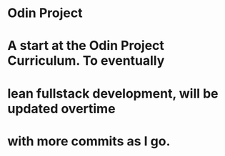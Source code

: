 # Odin Project

# A start at the Odin Project Curriculum. To eventually 
# lean fullstack development, will be updated overtime 
# with more commits as I go.